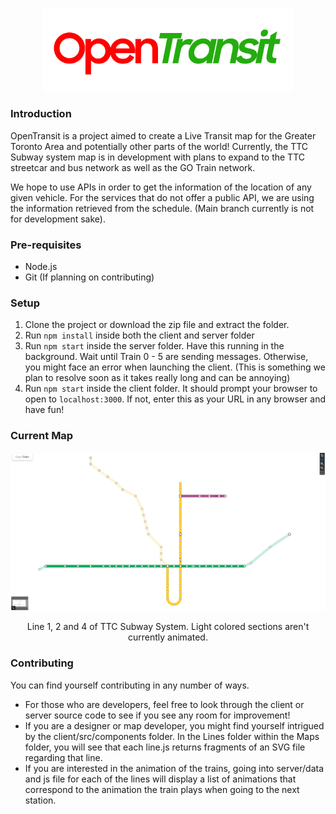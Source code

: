 <p align="center">
  <img width="400" src="res/logo.png" alt="Material Bread logo">
</p>

### Introduction
OpenTransit is a project aimed to create a Live Transit map for the Greater Toronto Area and potentially other parts of the world! Currently, the TTC Subway system map is in development with plans to expand to the TTC streetcar and bus network as well as the GO Train network.

We hope to use APIs in order to get the information of the location of any given vehicle. For the services that do not offer a public API, we are using the information retrieved from the schedule. (Main branch currently is not for development sake).

### Pre-requisites
- Node.js
- Git (If planning on contributing)

### Setup
1) Clone the project or download the zip file and extract the folder.
2) Run ```npm install``` inside both the client and server folder
3) Run ```npm start``` inside the server folder. Have this running in the background. Wait until Train 0 - 5 are sending messages. Otherwise, you might face an error when launching the client. (This is something we plan to resolve soon as it takes really long and can be annoying)
4) Run ```npm start``` inside the client folder. It should prompt your browser to open to ```localhost:3000```. If not, enter this as your URL in any browser and have fun!

### Current Map
<p align="center">
  <img width="600" src="res/current_map.png" alt="Material Bread logo">
  <p align="center">Line 1, 2 and 4 of TTC Subway System. Light colored sections aren't currently animated.</p>
</p>

### Contributing
You can find yourself contributing in any number of ways. 
- For those who are developers, feel free to look through the client or server source code to see if you see any room for improvement!
- If you are a designer or map developer, you might find yourself intrigued by the client/src/components folder. In the Lines folder within the Maps folder, you will see that each line.js returns fragments of an SVG file regarding that line.
- If you are interested in the animation of the trains, going into server/data and js file for each of the lines will display a list of animations that correspond to the animation the train plays when going to the next station.

